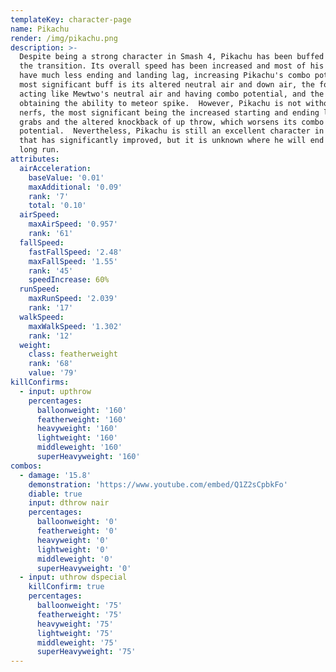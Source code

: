 ```yaml
---
templateKey: character-page
name: Pikachu
render: /img/pikachu.png
description: >-
  Despite being a strong character in Smash 4, Pikachu has been buffed during
  the transition. Its overall speed has been increased and most of his moves
  have much less ending and landing lag, increasing Pikachu's combo potency. Its
  most significant buff is its altered neutral air and down air, the former now
  acting like Mewtwo's neutral air and having combo potential, and the latter
  obtaining the ability to meteor spike.  However, Pikachu is not without its
  nerfs, the most significant being the increased starting and ending lag on his
  grabs and the altered knockback of up throw, which worsens its combo
  potential.  Nevertheless, Pikachu is still an excellent character in Ultimate
  that has significantly improved, but it is unknown where he will end up in the
  long run.
attributes:
  airAcceleration:
    baseValue: '0.01'
    maxAdditional: '0.09'
    rank: '7'
    total: '0.10'
  airSpeed:
    maxAirSpeed: '0.957'
    rank: '61'
  fallSpeed:
    fastFallSpeed: '2.48'
    maxFallSpeed: '1.55'
    rank: '45'
    speedIncrease: 60%
  runSpeed:
    maxRunSpeed: '2.039'
    rank: '17'
  walkSpeed:
    maxWalkSpeed: '1.302'
    rank: '12'
  weight:
    class: featherweight
    rank: '68'
    value: '79'
killConfirms:
  - input: upthrow
    percentages:
      balloonweight: '160'
      featherweight: '160'
      heavyweight: '160'
      lightweight: '160'
      middleweight: '160'
      superHeavyweight: '160'
combos:
  - damage: '15.8'
    demonstration: 'https://www.youtube.com/embed/Q1Z2sCpbkFo'
    diable: true
    input: dthrow nair
    percentages:
      balloonweight: '0'
      featherweight: '0'
      heavyweight: '0'
      lightweight: '0'
      middleweight: '0'
      superHeavyweight: '0'
  - input: uthrow dspecial
    killConfirm: true
    percentages:
      balloonweight: '75'
      featherweight: '75'
      heavyweight: '75'
      lightweight: '75'
      middleweight: '75'
      superHeavyweight: '75'
---
```


